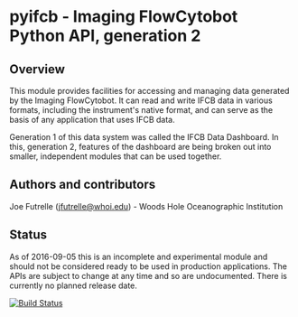 # pyifcb - Imaging FlowCytobot Python API, generation 2

## Overview

This module provides facilities for accessing and managing data generated by the Imaging FlowCytobot. It can read and write IFCB data in various formats, including the instrument's native format, and can serve as the basis of any application that uses IFCB data.

Generation 1 of this data system was called the IFCB Data Dashboard. In this, generation 2, features of the dashboard are being broken out into smaller, independent modules that can be used together.

## Authors and contributors

Joe Futrelle (jfutrelle@whoi.edu) - Woods Hole Oceanographic Institution

## Status

As of 2016-09-05 this is an incomplete and experimental module and should not be considered ready to be used in production applications. The APIs are subject to change at any time and so are undocumented. There is currently no planned release date.

[![Build Status](https://travis-ci.org/joefutrelle/pyifcb.svg?branch=master)](https://travis-ci.org/joefutrelle/pyifcb)
